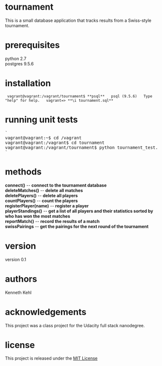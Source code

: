 # tournament
This is a small database application that tracks results from a Swiss-style tournament.

# prerequisites
python 2.7
<BR>
postgres 9.5.6

# installation
` 
vagrant@vagrant:/vagrant/tournament$ **psql**  
psql (9.5.6)  
Type "help" for help.  
vagrant=> **\i tournament.sql**  
`

# running unit tests
<pre>
` 
vagrant@vagrant:~$ cd /vagrant  
vagrant@vagrant:/vagrant$ cd tournament  
vagrant@vagrant:/vagrant/tournament$ python tournament_test.py  
`
</pre>

# methods
**connect()** -- __connect to the tournament database__
<BR>
**deleteMatches()** -- __delete all matches__
<BR>
**deletePlayers()** -- __delete all players__
<BR>
**countPlayers()** -- __count the players__
<BR>
**registerPlayer(name)** -- __register a player__
<BR>
**playerStandings()** -- __get a list of all players and their statistics sorted by who has won the most matches__
<BR>
**reportMatch()** -- __record the results of a match__
<BR>
**swissPairings** -- __get the pairings for the next round of the tournament__
<BR>

# version
version 0.1

# authors
Kenneth Kehl

# acknowledgements
This project was a class project for the Udacity full stack nanodegree.

# license
This project is released under the <a href="https://opensource.org/licenses/MIT">MIT License</a>